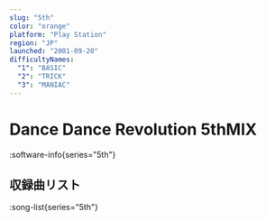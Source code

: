 ```yaml
---
slug: "5th"
color: "orange"
platform: "Play Station"
region: "JP"
launched: "2001-09-20"
difficultyNames:
  "1": "BASIC"
  "2": "TRICK"
  "3": "MANIAC"
---
```


# Dance Dance Revolution 5thMIX

:software-info{series="5th"}

## 収録曲リスト

:song-list{series="5th"}
